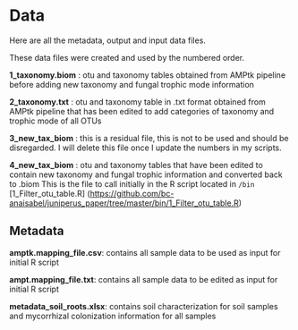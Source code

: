# Data

Here are all the metadata, output and input data files. 

These data files were created and used by the numbered order. 


**1_taxonomy.biom** : otu and taxonomy tables obtained from AMPtk pipeline before adding new taxonomy and fungal trophic mode information

**2_taxonomy.txt** : otu and taxonomy table in .txt format obtained from AMPtk pipeline that has been edited to add categories of 
   taxonomy and trophic mode of all OTUs 

**3_new_tax_biom** : this is a residual file, this is not to be used and should be disregarded. I will delete this file once I update the numbers in my scripts. 

**4_new_tax_biom** : otu and taxonomy tables that have been edited to contain new taxonomy and fungal trophic information and converted back to .biom
   This is the file to call initially in the R script located in `/bin` [1_Filter_otu_table.R] (https://github.com/bc-anaisabel/juniperus_paper/tree/master/bin/1_Filter_otu_table.R)
   
   

## Metadata 

**amptk.mapping_file.csv**: contains all sample data to be used as input for initial R script 

**ampt.mapping_file.txt**: contains all sample data to be edited as input for initial R script 

**metadata_soil_roots.xlsx**: contains soil characterization for soil samples and mycorrhizal colonization information for all samples 



